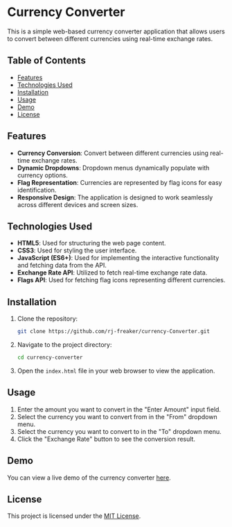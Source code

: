 # Currency Converter

This is a simple web-based currency converter application that allows users to convert between different currencies using real-time exchange rates.

## Table of Contents

- [Features](#features)
- [Technologies Used](#technologies-used)
- [Installation](#installation)
- [Usage](#usage)
- [Demo](#demo)
- [License](#license)

## Features

- **Currency Conversion**: Convert between different currencies using real-time exchange rates.
- **Dynamic Dropdowns**: Dropdown menus dynamically populate with currency options.
- **Flag Representation**: Currencies are represented by flag icons for easy identification.
- **Responsive Design**: The application is designed to work seamlessly across different devices and screen sizes.

## Technologies Used

- **HTML5**: Used for structuring the web page content.
- **CSS3**: Used for styling the user interface.
- **JavaScript (ES6+)**: Used for implementing the interactive functionality and fetching data from the API.
- **Exchange Rate API**: Utilized to fetch real-time exchange rate data.
- **Flags API**: Used for fetching flag icons representing different currencies.

## Installation

1. Clone the repository:

   ```bash
   git clone https://github.com/rj-freaker/currency-Converter.git
   ```

2. Navigate to the project directory:

   ```bash
   cd currency-converter
   ```

3. Open the `index.html` file in your web browser to view the application.

## Usage

1. Enter the amount you want to convert in the "Enter Amount" input field.
2. Select the currency you want to convert from in the "From" dropdown menu.
3. Select the currency you want to convert to in the "To" dropdown menu.
4. Click the "Exchange Rate" button to see the conversion result.

## Demo

You can view a live demo of the currency converter [here](https://rj-freaker.github.io/currency-Converter/).

## License

This project is licensed under the [MIT License](LICENSE).
